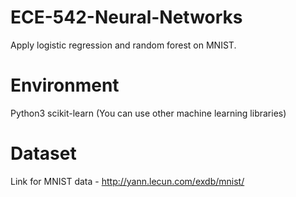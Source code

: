 # ECE-542-Neural-Networks 

Apply logistic regression and random forest on MNIST.

# Environment

Python3 scikit-learn (You can use other machine learning libraries)

# Dataset

Link for MNIST data - http://yann.lecun.com/exdb/mnist/
